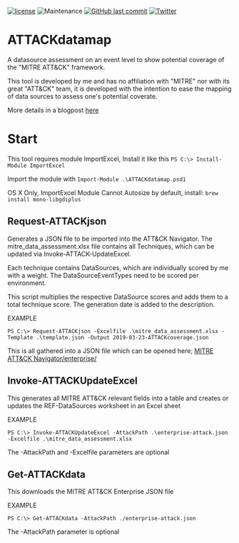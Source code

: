 [![license](https://img.shields.io/github/license/olafhartong/sysmon-modular.svg?style=flat-square)](https://github.com/olafhartong/sysmon-modular/blob/master/license.md)
![Maintenance](https://img.shields.io/maintenance/yes/2020.svg?style=flat-square)
[![GitHub last commit](https://img.shields.io/github/last-commit/olafhartong/ATTACKdatamap.svg?style=flat-square)](https://github.com/olafhartong/ATTACKdatamap/commit/master)
[![Twitter](https://img.shields.io/twitter/follow/olafhartong.svg?style=social&label=Follow)](https://twitter.com/olafhartong)

# ATTACKdatamap
A datasource assessment on an event level to show potential coverage of the "MITRE ATT&CK" framework.

This tool is developed by me and has no affiliation with "MITRE" nor with its great "ATT&CK" team, it is developed with the intention to ease the mapping of data sources to assess one's potential coverate.

More details in a blogpost [here](https://medium.com/@olafhartong/assess-your-data-potential-with-att-ck-datamap-f44884cfed11)

# Start
This tool requires module ImportExcel, Install it like this ```PS C:\> Install-Module ImportExcel```

Import the module with ```Import-Module .\ATTACKdatamap.psd1```

OS X Only, ImportExcel Module Cannot Autosize by default, install: ```brew install mono-libgdiplus```

## Request-ATTACKjson
Generates a JSON file to be imported into the ATT&CK Navigator. The mitre_data_assessment.xlsx file contains all Techniques, which can be updated via Invoke-ATTACK-UpdateExcel.

Each technique contains DataSources, which are individually scored by me with a weight. The DataSourceEventTypes need to be scored per environment.

This script multiplies the respective DataSource scores and adds them to a total technique score. The generation date is added to the description.

EXAMPLE

```PS C:\> Request-ATTACKjson -Excelfile .\mitre_data_assessment.xlsx -Template .\template.json -Output 2019-03-23-ATTACKcoverage.json```

This is all gathered into a JSON file which can be opened here;
[MITRE ATT&CK Navigator/enterprise/](https://mitre-attack.github.io/attack-navigator/enterprise/)

## Invoke-ATTACKUpdateExcel
This generates all MITRE ATT&CK relevant fields into a table and creates or updates the REF-DataSources worksheet in an Excel sheet

EXAMPLE

```PS C:\> Invoke-ATTACKUpdateExcel -AttackPath .\enterprise-attack.json -Excelfile .\mitre_data_assessment.xlsx```

The -AttackPath and -Excelfile parameters are optional

## Get-ATTACKdata
This downloads the MITRE ATT&CK Enterprise JSON file

EXAMPLE

```PS C:\> Get-ATTACKdata -AttackPath ./enterprise-attack.json```

The -AttackPath parameter is optional

